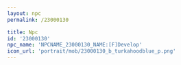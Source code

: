 ```yaml
---
layout: npc
permalink: /23000130

title: Npc
id: '23000130'
npc_name: 'NPCNAME_23000130_NAME:[F]Develop'
icon_url: 'portrait/mob/23000130_b_turkahoodblue_p.png'
---
```

